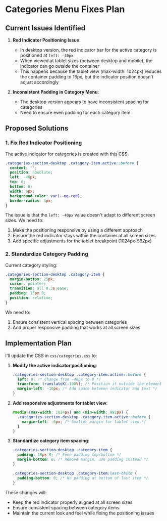 # Categories Menu Fixes Plan

## Current Issues Identified

1. **Red Indicator Positioning Issue**:
   - In desktop version, the red indicator bar for the active category is positioned at `left: -40px`
   - When viewed at tablet sizes (between desktop and mobile), the indicator can go outside the container
   - This happens because the tablet view (max-width: 1024px) reduces the container padding to 16px, but the indicator position doesn't adjust accordingly

2. **Inconsistent Padding in Category Menu**:
   - The desktop version appears to have inconsistent spacing for categories
   - Need to ensure even padding for each category item

## Proposed Solutions

### 1. Fix Red Indicator Positioning

The active indicator for categories is created with this CSS:
```css
.categories-section-desktop .category-item.active::before {
  content: '';
  position: absolute;
  left: -40px;
  top: 0;
  bottom: 0;
  width: 6px;
  background-color: var(--mg-red);
  border-radius: 3px;
}
```

The issue is that the `left: -40px` value doesn't adapt to different screen sizes. We need to:

1. Make the positioning responsive by using a different approach
2. Ensure the red indicator stays within the container at all screen sizes
3. Add specific adjustments for the tablet breakpoint (1024px-992px)

### 2. Standardize Category Padding

Current category styling:
```css
.categories-section-desktop .category-item {
  margin-bottom: 25px;
  cursor: pointer;
  transition: all 0.3s ease;
  padding: 15px 0;
  position: relative;
}
```

We need to:
1. Ensure consistent vertical spacing between categories
2. Add proper responsive padding that works at all screen sizes

## Implementation Plan

I'll update the CSS in `css/categories.css` to:

1. **Modify the active indicator positioning**:
   ```css
   .categories-section-desktop .category-item.active::before {
     left: 0; /* Change from -40px to 0 */
     transform: translateX(-100%); /* Position it outside the element */
     margin-left: -10px; /* Add space between indicator and text */
   }
   ```

2. **Add responsive adjustments for tablet view**:
   ```css
   @media (max-width: 1024px) and (min-width: 992px) {
     .categories-section-desktop .category-item.active::before {
       margin-left: -6px; /* Smaller margin for tablet view */
     }
   }
   ```

3. **Standardize category item spacing**:
   ```css
   .categories-section-desktop .category-item {
     padding: 18px 0; /* Even padding top/bottom */
     margin-bottom: 0; /* Remove margin, use padding instead */
   }
   
   .categories-section-desktop .category-item:last-child {
     padding-bottom: 0; /* No padding at bottom of last item */
   }
   ```

These changes will:
- Keep the red indicator properly aligned at all screen sizes
- Ensure consistent spacing between category items
- Maintain the current look and feel while fixing the positioning issues